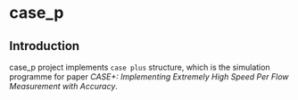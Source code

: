 # case_p
## Introduction
case_p project implements `case plus` structure, which is the simulation programme for paper *CASE+: Implementing Extremely High Speed Per Flow Measurement with Accuracy*.